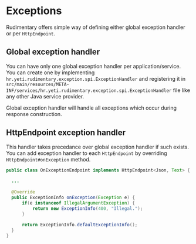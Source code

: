 # Exceptions
Rudimentary offers simple way of defining either global exception handler or per `HttpEndpoint`.

## Global exception handler
You can have only one global exception handler per application/service.
You can create one by implementing `hr.yeti.rudimentary.exception.spi.ExceptionHandler` and registering it in
`src/main/resources/META-INF/services/hr.yeti.rudimentary.exception.spi.ExceptionHandler` file like any other Java service provider.

Global exception handler will handle all exceptions which occur during response construction.  

## HttpEndpoint exception handler
This handler takes precedance over global exception handler if such exists.
You can add exception handler to each `HttpEndpoint` by overriding `HttpEndpoint#onException` method.
```java
public class OnExceptionEndpoint implements HttpEndpoint<Json, Text> {
  
  ...
  
  @Override
  public ExceptionInfo onException(Exception e) {
      if(e instanceof IllegalArgumentException) {
          return new ExceptionInfo(400, "Illegal.");
      }
      
      return ExceptionInfo.defaultExceptionInfo();
  }
}
```

